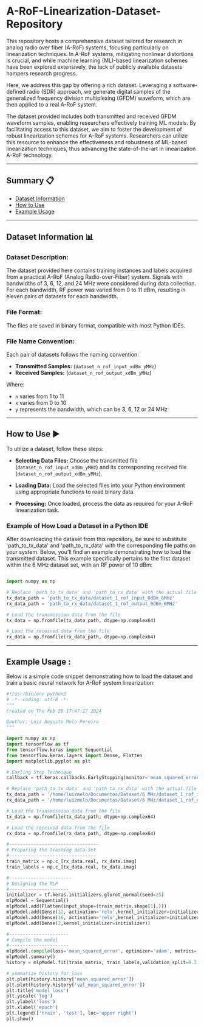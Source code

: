 # A-RoF-Linearization-Dataset-Repository

This repository hosts a comprehensive dataset tailored for research in analog radio over fiber (A-RoF) systems, focusing particularly on linearization techniques. In A-RoF systems, mitigating nonlinear distortions is crucial, and while machine learning (ML)-based linearization schemes have been explored extensively, the lack of publicly available datasets hampers research progress. 

Here, we address this gap by offering a rich dataset. Leveraging a software-defined radio (SDR) approach, we generate digital samples of the generalized frequency division multiplexing (GFDM) waveform, which are then applied to a real A-RoF system. 

The dataset provided includes both transmitted and received GFDM waveform samples, enabling researchers effectively training ML models. By facilitating access to this dataset, we aim to foster the development of robust linearization schemes for A-RoF systems. Researchers can utilize this resource to enhance the effectiveness and robustness of ML-based linearization techniques, thus advancing the state-of-the-art in linearization A-RoF technology. 

*********************

## Summary :clipboard:
* [Dataset Information](#dataset-information)
* [How to Use](#how-to-use)
* [Example Usage](#example-usage)


*********************

 ## Dataset Information 📊 <a name="dataset-information"></a>

 ### Dataset Description:

The dataset provided here contains training instances and labels acquired from a practical A-RoF (Analog Radio-over-Fiber) system. Signals with bandwidths of 3, 6, 12, and 24 MHz were considered during data collection. For each bandwidth, RF power was varied from 0 to 11 dBm, resulting in eleven pairs of datasets for each bandwidth.

### File Format:

The files are saved in binary format, compatible with most Python IDEs.

### File Name Convention:

Each pair of datasets follows the naming convention:

   *   **Transmitted Samples:** (`dataset_n_rof_input_xdBm_yMHz`)
   *   **Received Samples:** (`dataset_n_rof_output_xdBm_yMHz`)

Where:

   * `n` varies from 1 to 11
   * `x` varies from 0 to 10
   * `y` represents the bandwidth, which can be 3, 6, 12 or 24 MHz

*********************

##  How to Use :arrow_forward: <a name="how-to-use"></a>

To utilize a dataset, follow these steps:

   * **Selecting Data Files:** Choose the transmitted file (`dataset_n_rof_input_xdBm_yMHz`) and its corresponding received file (`dataset_n_rof_output_xdBm_yMHz`).
  

   * **Loading Data:** Load the selected files into your Python environment using appropriate functions to read binary data.

   * **Processing:** Once loaded, process the data as required for your A-RoF linearization task.

### Example of How Load a Dataset in a Python IDE

After downloading the dataset from this repository, be sure to substitute 'path_to_tx_data' and 'path_to_rx_data' with the corresponding file paths on your system. Below, you'll find an example demonstrating how to load the transmitted dataset. This example specifically pertains to the first dataset within the 6 MHz dataset set, with an RF power of 10 dBm:

```python

import numpy as np

# Replace 'path_to_tx_data' and 'path_to_rx_data' with the actual file paths on your system
tx_data_path = 'path_to_tx_data/dataset_1_rof_input_0dBm_6MHz'
rx_data_path = 'path_to_rx_data/dataset_1_rof_output_0dBm_6MHz'

# Load the transmission data from the file
tx_data = np.fromfile(tx_data_path, dtype=np.complex64)

# Load the received data from the file
rx_data = np.fromfile(rx_data_path, dtype=np.complex64)


```
*********************

##  Example Usage : <a name="example-usage"></a>

Below is a simple code snippet demonstrating how to load the dataset and train a basic neural network for A-RoF system linearization:

```python
#!/usr/bin/env python3
# -*- coding: utf-8 -*-
"""
Created on Thu Feb 29 17:47:17 2024

@author: Luiz Augusto Melo Pereira
"""

import numpy as np
import tensorflow as tf
from tensorflow.keras import Sequential
from tensorflow.keras.layers import Dense, Flatten 
import matplotlib.pyplot as plt

# Earling Stop Technique
callback = tf.keras.callbacks.EarlyStopping(monitor='mean_squared_error',  patience=100,min_delta=1e-9, verbose=1,restore_best_weights=True)

# Replace 'path_to_tx_data' and 'path_to_rx_data' with the actual file paths on your system
tx_data_path = '/home/luizmelo/Documentos/Dataset/6 MHz/dataset_1_rof_input_0dBm_6MHz'
rx_data_path = '/home/luizmelo/Documentos/Dataset/6 MHz/dataset_1_rof_output_0dBm_6MHz'

# Load the transmission data from the file
tx_data = np.fromfile(tx_data_path, dtype=np.complex64)

# Load the received data from the file
rx_data = np.fromfile(rx_data_path, dtype=np.complex64)

#---------------------------------
# Preparing the training data-set 
#--------------------------------
train_matrix = np.c_[rx_data.real, rx_data.imag]
train_labels = np.c_[tx_data.real, tx_data.imag]

#-----------------------
# Designing the MLP
#----------------------
initializer = tf.keras.initializers.glorot_normal(seed=25)
mlpModel = Sequential()
mlpModel.add(Flatten(input_shape=(train_matrix.shape[1],)))
mlpModel.add(Dense(32, activation='relu',kernel_initializer=initializer))
mlpModel.add(Dense(16, activation='relu',kernel_initializer=initializer))
mlpModel.add(Dense(2,kernel_initializer=initializer))

#----------------------
# Compile the model
#----------------------
mlpModel.compile(loss='mean_squared_error', optimizer='adam', metrics=['mean_squared_error'])
mlpModel.summary()
history = mlpModel.fit(train_matrix, train_labels,validation_split=0.3, epochs=5000, batch_size=1024, callbacks=[callback], verbose=2, shuffle=True)

# summarize history for loss
plt.plot(history.history['mean_squared_error'])
plt.plot(history.history['val_mean_squared_error'])
plt.title('model loss')
plt.yscale('log')
plt.ylabel('loss')
plt.xlabel('epoch')
plt.legend(['train', 'test'], loc='upper right')
plt.show()

```
